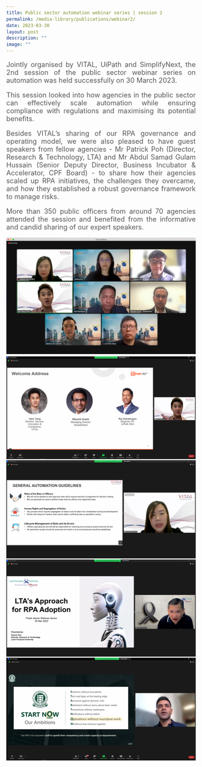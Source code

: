 ```yaml
---
title: Public sector automation webinar series | session 2
permalink: /media-library/publications/webinar2/
date: 2023-03-30
layout: post
description: ""
image: ""
---
```

<p style="font-size: 18px;color:#585858;text-align:justify;">
Jointly organised by VITAL, UiPath and SimplifyNext, the 2nd session of the public sector webinar series on automation was held successfully on 30 March 2023.
</p>

<p style="font-size: 18px;color:#585858;text-align:justify;">
This session looked into how agencies in the public sector can effectively scale automation while ensuring compliance with regulations and maximising its potential benefits.
</p>

<p style="font-size: 18px;color:#585858;text-align:justify;">
Besides VITAL’s sharing of our RPA governance and operating model, we were also pleased to have guest speakers from fellow agencies - Mr Patrick Poh (Director, Research &amp; Technology, LTA) and Mr Abdul Samad Gulam Hussain (Senior Deputy Director, Business Incubator &amp; Accelerator, CPF Board) - to share how their agencies scaled up RPA initiatives, the challenges they overcame, and how they established a robust governance framework to manage risks.
</p>

<p style="font-size: 18px;color:#585858;text-align:justify;">
More than 350 public officers from around 70 agencies attended the session and benefited from the informative and candid sharing of our expert speakers.
</p>

<img src="/images/Media/webinar2 01.jpeg">
<br>
<img src="/images/Media/webinar2 02.png">
<br>
<img src="/images/Media/webinar2 03.png">
<br>
<img src="/images/Media/webinar2 04.png">
<br>
<img src="/images/Media/webinar2 05.png">